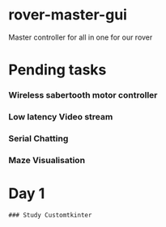 # rover-master-gui
Master controller for all in one for our rover 

# Pending tasks 

###   Wireless sabertooth motor controller
###   Low latency Video stream 
###   Serial Chatting 
###   Maze Visualisation 



# Day 1
    ### Study Customtkinter 
